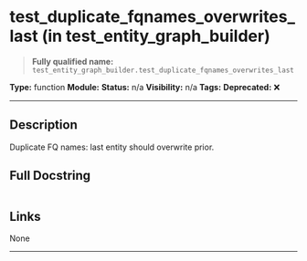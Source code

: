 # test_duplicate_fqnames_overwrites_last (in test_entity_graph_builder)
> **Fully qualified name:** `test_entity_graph_builder.test_duplicate_fqnames_overwrites_last`

**Type:** function
**Module:** 
**Status:** n/a
**Visibility:** n/a
**Tags:** 
**Deprecated:** ❌

---

## Description
Duplicate FQ names: last entity should overwrite prior.

## Full Docstring
```

```

## Links
None

---
